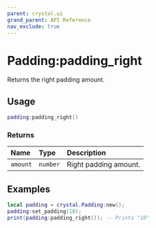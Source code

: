 ```yaml
---
parent: crystal.ui
grand_parent: API Reference
nav_exclude: true
---
```


# Padding:padding_right

Returns the right padding amount.

## Usage

```lua
padding:padding_right()
```

### Returns

| Name     | Type     | Description           |
| :------- | :------- | :-------------------- |
| `amount` | `number` | Right padding amount. |

## Examples

```lua
local padding = crystal.Padding:new();
padding:set_padding(10);
print(padding:padding_right()); -- Prints "10"
```
